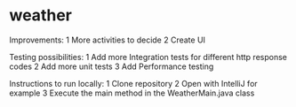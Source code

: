 # weather

Improvements:
1 More activities to decide
2 Create UI

Testing possibilities:
1 Add more Integration tests for different http response codes
2 Add more unit tests
3 Add Performance testing

Instructions to run locally:
1 Clone repository
2 Open with IntelliJ for example
3 Execute the main method in the WeatherMain.java class
